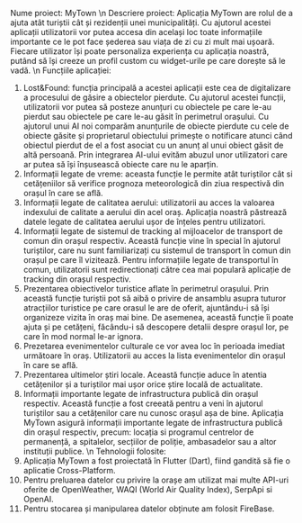   Nume proiect: MyTown
  \n Descriere proiect:
  Aplicația MyTown are rolul de a ajuta atât turiștii cât și rezidenții unei municipalități. Cu ajutorul acestei aplicații utilizatorii vor putea accesa din același loc toate informațiile importante ce le pot face șederea sau viața de zi cu zi mult mai ușoară. Fiecare utilizator își poate personaliza experiența cu aplicația noastră, putând să își creeze un profil custom cu widget-urile pe care dorește să le vadă.
 \n Funcțiile aplicației:
1. Lost&Found: funcția principală a acestei aplicații este cea de digitalizare a procesului de găsire a obiectelor pierdute. Cu ajutorul acestei funcții, utilizatorii vor putea să posteze anunțuri cu obiectele pe care le-au pierdut sau obiectele pe care le-au găsit în perimetrul orașului. Cu ajutorul unui AI noi comparăm anunțurile de obiecte pierdute cu cele de obiecte găsite și proprietarul obiectului primește o notificare atunci când obiectul pierdut de el a fost asociat cu un anunț al unui obiect găsit de altă persoană. Prin integrarea AI-ului evităm abuzul unor utilizatori care ar putea să își înșusească obiecte care nu le aparțin.
2. Informații legate de vreme: aceasta funcție le permite atât turiștilor cât si cetățeniilor să verifice prognoza meteorologică din ziua respectivă din orașul în care se află.
3. Informații legate de calitatea aerului: utilizatorii au acces la valoarea indexului de calitate a aerului din acel oraș. Aplicația noastră păstrează datele legate de calitatea aerului ușor de înțeles pentru utilizatori.
4. Informații legate de sistemul de tracking al mijloacelor de transport de comun din orașul respectiv. Această funcție vine în special în ajutorul  turiștilor, care nu sunt familiarizați cu sistemul de transport în comun din orașul pe care îl vizitează. Pentru informațiile legate de transportul în comun, utilizatorii sunt redirectionați către cea mai populară aplicație de tracking din orașul respectiv.
5. Prezentarea obiectivelor turistice aflate în perimetrul orașului. Prin această funcție turiștii pot să aibă o privire de ansamblu asupra tuturor atracțiilor turistice pe care orasul le are de oferit, ajuntându-i să își organizeze vizita în oraș mai bine. De asemenea, această funcție îi poate ajuta și pe cetățeni, făcându-i să descopere detalii despre orașul lor, pe care în mod normal le-ar ignora.
6. Prezetarea evenimentelor culturale ce vor avea loc în perioada imediat următoare în oraș. Utilizatorii au acces la lista evenimentelor din orașul în care se află.
7. Prezentarea ultimelor știri locale. Această funcție aduce în atentia cetățenilor și a turiștilor mai ușor orice știre locală de actualitate.
8. Informații importante legate de infrastructura publică din orașul respectiv. Această funcție a fost creeată pentru a veni în ajutorul turiștilor sau a cetățenilor care nu cunosc orașul așa de bine. Aplicația MyTown asigură informații importante legate de infrastructura publică din orașul respectiv, precum: locația si programul centrelor de permanență, a spitalelor, secțiilor de poliție, ambasadelor sau a altor instituții publice.
   \n Tehnologii folosite:
1. Aplicația MyTown a fost proiectată în Flutter (Dart), fiind gandită să fie o aplicatie Cross-Platform.
2. Pentru preluarea datelor cu privire la orașe am utilizat mai multe API-uri oferite de OpenWeather, WAQI (World Air Quality Index), SerpApi si OpenAI.
3. Pentru stocarea și manipularea datelor obținute am folosit FireBase.
